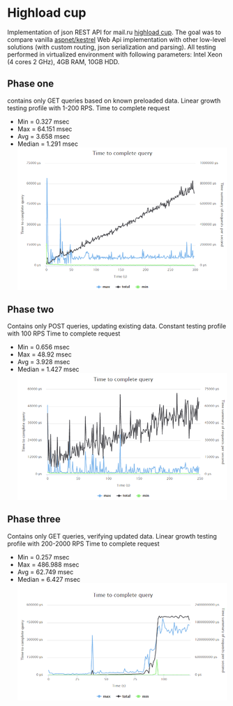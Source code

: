 # Highload cup
Implementation of json REST API for mail.ru [highload cup](https://highloadcup.ru).
The goal was to compare vanilla [aspnet/kestrel](https://github.com/aspnet/KestrelHttpServer) Web Api implementation with other low-level
solutions (with custom routing, json serialization and parsing).
All testing performed in virtualized environment with following parameters:
Intel Xeon (4 cores 2 GHz), 4GB RAM, 10GB HDD.

## Phase one
contains only GET queries based on known preloaded data.
Linear growth testing profile with 1-200 RPS.
Time to complete request
* Min = 0.327 msec
* Max = 64.151 msec
* Avg = 3.658 msec
* Median = 1.291 msec
![](images/phase1.png)

## Phase two
Contains only POST queries, updating existing data.
Constant testing profile with 100 RPS
Time to complete request
* Min = 0.656 msec
* Max = 48.92 msec
* Avg = 3.928 msec
* Median = 1.427 msec
![](images/phase2.png)

## Phase three
Contains only GET queries, verifying updated data.
Linear growth testing profile with 200-2000 RPS
Time to complete request
* Min = 0.257 msec
* Max = 486.988 msec
* Avg = 62.749 msec
* Median = 6.427 msec
![](images/phase3.png)
